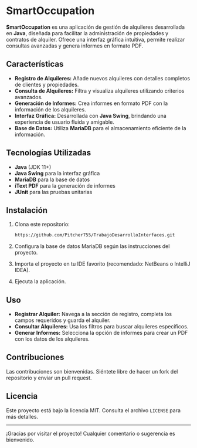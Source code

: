 # SmartOccupation

**SmartOccupation** es una aplicación de gestión de alquileres desarrollada en **Java**, diseñada para facilitar la administración de propiedades y contratos de alquiler. Ofrece una interfaz gráfica intuitiva, permite realizar consultas avanzadas y genera informes en formato PDF.

## Características

- **Registro de Alquileres:** Añade nuevos alquileres con detalles completos de clientes y propiedades.
- **Consulta de Alquileres:** Filtra y visualiza alquileres utilizando criterios avanzados.
- **Generación de Informes:** Crea informes en formato PDF con la información de los alquileres.
- **Interfaz Gráfica:** Desarrollada con **Java Swing**, brindando una experiencia de usuario fluida y amigable.
- **Base de Datos:** Utiliza **MariaDB** para el almacenamiento eficiente de la información.

## Tecnologías Utilizadas

- **Java** (JDK 11+)
- **Java Swing** para la interfaz gráfica
- **MariaDB** para la base de datos
- **iText PDF** para la generación de informes
- **JUnit** para las pruebas unitarias

## Instalación

1. Clona este repositorio:
    ```bash
    https://github.com/Pitcher755/TrabajoDesarrolloInterfaces.git
    ```

2. Configura la base de datos MariaDB según las instrucciones del proyecto.

3. Importa el proyecto en tu IDE favorito (recomendado: NetBeans o IntelliJ IDEA).

4. Ejecuta la aplicación.

## Uso

- **Registrar Alquiler:** Navega a la sección de registro, completa los campos requeridos y guarda el alquiler.
- **Consultar Alquileres:** Usa los filtros para buscar alquileres específicos.
- **Generar Informes:** Selecciona la opción de informes para crear un PDF con los datos de los alquileres.

## Contribuciones

Las contribuciones son bienvenidas. Siéntete libre de hacer un fork del repositorio y enviar un pull request.

## Licencia

Este proyecto está bajo la licencia MIT. Consulta el archivo `LICENSE` para más detalles.

---

¡Gracias por visitar el proyecto! Cualquier comentario o sugerencia es bienvenido.
